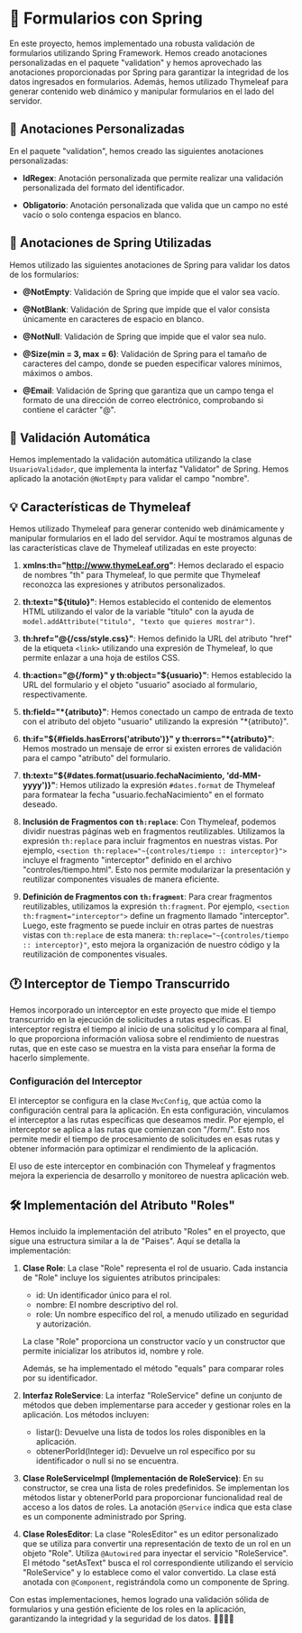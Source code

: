 # 📝 Formularios con Spring

En este proyecto, hemos implementado una robusta validación de formularios utilizando Spring Framework. Hemos creado anotaciones personalizadas en el paquete "validation" y hemos aprovechado las anotaciones proporcionadas por Spring para garantizar la integridad de los datos ingresados en formularios. Además, hemos utilizado Thymeleaf para generar contenido web dinámico y manipular formularios en el lado del servidor.

## 📌 Anotaciones Personalizadas

En el paquete "validation", hemos creado las siguientes anotaciones personalizadas:

- **IdRegex**: Anotación personalizada que permite realizar una validación personalizada del formato del identificador.

- **Obligatorio**: Anotación personalizada que valida que un campo no esté vacío o solo contenga espacios en blanco.

## 🌼 Anotaciones de Spring Utilizadas

Hemos utilizado las siguientes anotaciones de Spring para validar los datos de los formularios:

- **@NotEmpty**: Validación de Spring que impide que el valor sea vacío.

- **@NotBlank**: Validación de Spring que impide que el valor consista únicamente en caracteres de espacio en blanco.

- **@NotNull**: Validación de Spring que impide que el valor sea nulo.

- **@Size(min = 3, max = 6)**: Validación de Spring para el tamaño de caracteres del campo, donde se pueden especificar valores mínimos, máximos o ambos.

- **@Email**: Validación de Spring que garantiza que un campo tenga el formato de una dirección de correo electrónico, comprobando si contiene el carácter "@".

## 🚀 Validación Automática

Hemos implementado la validación automática utilizando la clase `UsuarioValidador`, que implementa la interfaz "Validator" de Spring. Hemos aplicado la anotación `@NotEmpty` para validar el campo "nombre".

## 💡 Características de Thymeleaf

Hemos utilizado Thymeleaf para generar contenido web dinámicamente y manipular formularios en el lado del servidor. Aquí te mostramos algunas de las características clave de Thymeleaf utilizadas en este proyecto:

1. **xmlns:th="http://www.thymeLeaf.org"**: Hemos declarado el espacio de nombres "th" para Thymeleaf, lo que permite que Thymeleaf reconozca las expresiones y atributos personalizados.

2. **th:text="${titulo}"**: Hemos establecido el contenido de elementos HTML utilizando el valor de la variable "titulo" con la ayuda de `model.addAttribute("titulo", "texto que quieres mostrar")`.

3. **th:href="@{/css/style.css}"**: Hemos definido la URL del atributo "href" de la etiqueta `<link>` utilizando una expresión de Thymeleaf, lo que permite enlazar a una hoja de estilos CSS.

4. **th:action="@{/form}" y th:object="${usuario}"**: Hemos establecido la URL del formulario y el objeto "usuario" asociado al formulario, respectivamente.

5. **th:field="*{atributo}"**: Hemos conectado un campo de entrada de texto con el atributo del objeto "usuario" utilizando la expresión "*{atributo}".

6. **th:if="${#fields.hasErrors('atributo')}" y th:errors="*{atributo}"**: Hemos mostrado un mensaje de error si existen errores de validación para el campo "atributo" del formulario.

7. **th:text="${#dates.format(usuario.fechaNacimiento, 'dd-MM-yyyy')}"**: Hemos utilizado la expresión `#dates.format` de Thymeleaf para formatear la fecha "usuario.fechaNacimiento" en el formato deseado.

8. **Inclusión de Fragmentos con `th:replace`**: Con Thymeleaf, podemos dividir nuestras páginas web en fragmentos reutilizables. Utilizamos la expresión `th:replace` para incluir fragmentos en nuestras vistas. Por ejemplo, `<section th:replace="~{controles/tiempo :: interceptor}">` incluye el fragmento "interceptor" definido en el archivo "controles/tiempo.html". Esto nos permite modularizar la presentación y reutilizar componentes visuales de manera eficiente.

9. **Definición de Fragmentos con `th:fragment`**: Para crear fragmentos reutilizables, utilizamos la expresión `th:fragment`. Por ejemplo, `<section th:fragment="interceptor">` define un fragmento llamado "interceptor". Luego, este fragmento se puede incluir en otras partes de nuestras vistas con `th:replace` de esta manera: `th:replace="~{controles/tiempo :: interceptor}"`, esto mejora la organización de nuestro código y la reutilización de componentes visuales.

## 🕐 Interceptor de Tiempo Transcurrido

Hemos incorporado un interceptor en este proyecto que mide el tiempo transcurrido en la ejecución de solicitudes a rutas específicas. El interceptor registra el tiempo al inicio de una solicitud y lo compara al final, lo que proporciona información valiosa sobre el rendimiento de nuestras rutas, que en este caso se muestra en la vista para enseñar la forma de hacerlo simplemente.

### Configuración del Interceptor

El interceptor se configura en la clase `MvcConfig`, que actúa como la configuración central para la aplicación. En esta configuración, vinculamos el interceptor a las rutas específicas que deseamos medir. Por ejemplo, el interceptor se aplica a las rutas que comienzan con "/form/". Esto nos permite medir el tiempo de procesamiento de solicitudes en esas rutas y obtener información para optimizar el rendimiento de la aplicación.

El uso de este interceptor en combinación con Thymeleaf y fragmentos mejora la experiencia de desarrollo y monitoreo de nuestra aplicación web.

## 🛠 Implementación del Atributo "Roles"

Hemos incluido la implementación del atributo "Roles" en el proyecto, que sigue una estructura similar a la de "Paises". Aquí se detalla la implementación:

1. **Clase Role**: La clase "Role" representa el rol de usuario. Cada instancia de "Role" incluye los siguientes atributos principales:
   - id: Un identificador único para el rol.
   - nombre: El nombre descriptivo del rol.
   - role: Un nombre específico del rol, a menudo utilizado en seguridad y autorización.

   La clase "Role" proporciona un constructor vacío y un constructor que permite inicializar los atributos id, nombre y role.

   Además, se ha implementado el método "equals" para comparar roles por su identificador.

2. **Interfaz RoleService**: La interfaz "RoleService" define un conjunto de métodos que deben implementarse para acceder y gestionar roles en la aplicación. Los métodos incluyen:
   - listar(): Devuelve una lista de todos los roles disponibles en la aplicación.
   - obtenerPorId(Integer id): Devuelve un rol específico por su identificador o null si no se encuentra.

3. **Clase RoleServiceImpl (Implementación de RoleService)**: En su constructor, se crea una lista de roles predefinidos. Se implementan los métodos listar y obtenerPorId para proporcionar funcionalidad real de acceso a los datos de roles. La anotación `@Service` indica que esta clase es un componente administrado por Spring.

4. **Clase RolesEditor**: La clase "RolesEditor" es un editor personalizado que se utiliza para convertir una representación de texto de un rol en un objeto "Role". Utiliza `@Autowired` para inyectar el servicio "RoleService". El método "setAsText" busca el rol correspondiente utilizando el servicio "RoleService" y lo establece como el valor convertido. La clase está anotada con `@Component`, registrándola como un componente de Spring.

Con estas implementaciones, hemos logrado una validación sólida de formularios y una gestión eficiente de los roles en la aplicación, garantizando la integridad y la seguridad de los datos. 🚀👨‍💻🌟
